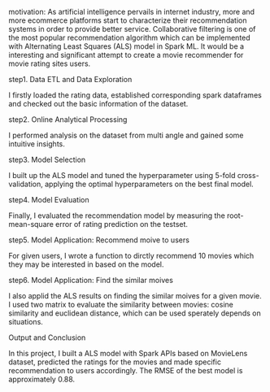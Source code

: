 motivation: As artificial intelligence pervails in internet industry, more and more ecommerce platforms start to characterize their recommendation systems in order to provide better service. Collaborative filtering is one of the most popular recommendation algorithm which can be implemented with Alternating Least Squares (ALS) model in Spark ML. It would be a interesting and significant attempt to create a movie recommender for movie rating sites users.

step1. Data ETL and Data Exploration

I firstly loaded the rating data, established corresponding spark dataframes and checked out the basic information of the dataset.

step2. Online Analytical Processing

I performed analysis on the dataset from multi angle and gained some intuitive insights.

step3. Model Selection

I built up the ALS model and tuned the hyperparameter using 5-fold cross-validation, applying the optimal hyperparameters on the best final model.

step4. Model Evaluation

Finally, I evaluated the recommendation model by measuring the root-mean-square error of rating prediction on the testset.

step5. Model Application: Recommend moive to users

For given users, I wrote a function to dirctly recommend 10 movies which they may be interested in based on the model.

step6. Model Application: Find the similar moives

I also applid the ALS results on finding the similar moives for a given movie. I used two matrix to evaluate the similarity between movies: cosine similarity and euclidean distance, which can be used sperately depends on situations.

Output and Conclusion

In this project, I built a ALS model with Spark APIs based on MovieLens dataset, predicted the ratings for the movies and made specific recommendation to users accordingly. The RMSE of the best model is approximately 0.88.

